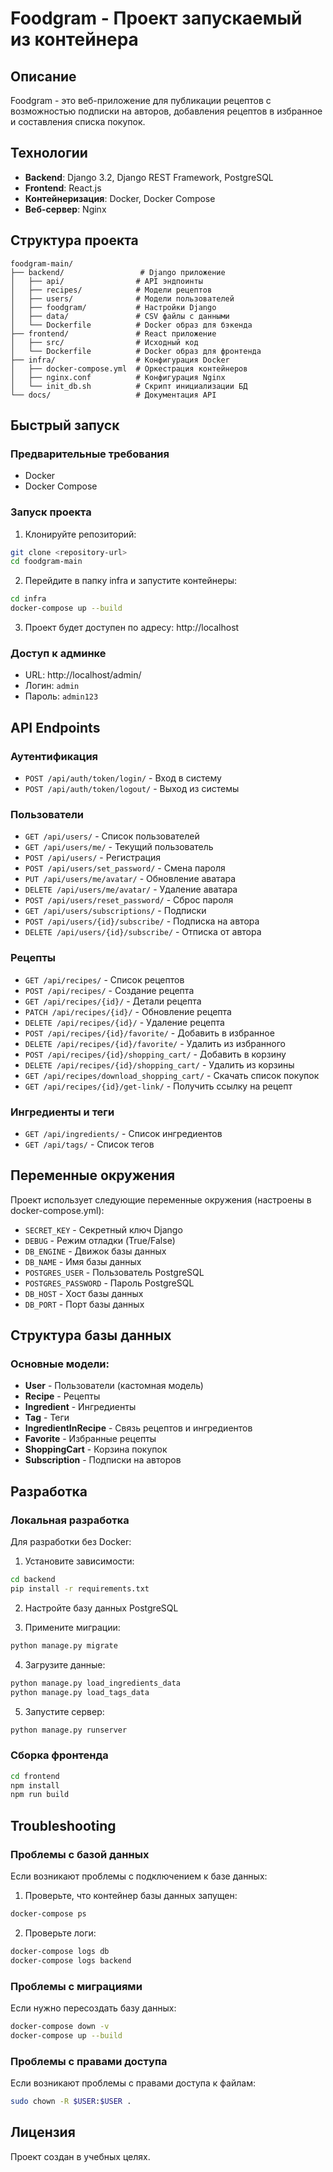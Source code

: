 # Foodgram - Проект запускаемый из контейнера

## Описание

Foodgram - это веб-приложение для публикации рецептов с возможностью подписки на авторов, добавления рецептов в избранное и составления списка покупок.

## Технологии

- **Backend**: Django 3.2, Django REST Framework, PostgreSQL
- **Frontend**: React.js
- **Контейнеризация**: Docker, Docker Compose
- **Веб-сервер**: Nginx

## Структура проекта

```
foodgram-main/
├── backend/                 # Django приложение
│   ├── api/                # API эндпоинты
│   ├── recipes/            # Модели рецептов
│   ├── users/              # Модели пользователей
│   ├── foodgram/           # Настройки Django
│   ├── data/               # CSV файлы с данными
│   └── Dockerfile          # Docker образ для бэкенда
├── frontend/               # React приложение
│   ├── src/                # Исходный код
│   └── Dockerfile          # Docker образ для фронтенда
├── infra/                  # Конфигурация Docker
│   ├── docker-compose.yml  # Оркестрация контейнеров
│   ├── nginx.conf          # Конфигурация Nginx
│   └── init_db.sh          # Скрипт инициализации БД
└── docs/                   # Документация API
```

## Быстрый запуск

### Предварительные требования

- Docker
- Docker Compose

### Запуск проекта

1. Клонируйте репозиторий:
```bash
git clone <repository-url>
cd foodgram-main
```

2. Перейдите в папку infra и запустите контейнеры:
```bash
cd infra
docker-compose up --build
```

3. Проект будет доступен по адресу: http://localhost

### Доступ к админке

- URL: http://localhost/admin/
- Логин: `admin`
- Пароль: `admin123`

## API Endpoints

### Аутентификация
- `POST /api/auth/token/login/` - Вход в систему
- `POST /api/auth/token/logout/` - Выход из системы

### Пользователи
- `GET /api/users/` - Список пользователей
- `GET /api/users/me/` - Текущий пользователь
- `POST /api/users/` - Регистрация
- `POST /api/users/set_password/` - Смена пароля
- `PUT /api/users/me/avatar/` - Обновление аватара
- `DELETE /api/users/me/avatar/` - Удаление аватара
- `POST /api/users/reset_password/` - Сброс пароля
- `GET /api/users/subscriptions/` - Подписки
- `POST /api/users/{id}/subscribe/` - Подписка на автора
- `DELETE /api/users/{id}/subscribe/` - Отписка от автора

### Рецепты
- `GET /api/recipes/` - Список рецептов
- `POST /api/recipes/` - Создание рецепта
- `GET /api/recipes/{id}/` - Детали рецепта
- `PATCH /api/recipes/{id}/` - Обновление рецепта
- `DELETE /api/recipes/{id}/` - Удаление рецепта
- `POST /api/recipes/{id}/favorite/` - Добавить в избранное
- `DELETE /api/recipes/{id}/favorite/` - Удалить из избранного
- `POST /api/recipes/{id}/shopping_cart/` - Добавить в корзину
- `DELETE /api/recipes/{id}/shopping_cart/` - Удалить из корзины
- `GET /api/recipes/download_shopping_cart/` - Скачать список покупок
- `GET /api/recipes/{id}/get-link/` - Получить ссылку на рецепт

### Ингредиенты и теги
- `GET /api/ingredients/` - Список ингредиентов
- `GET /api/tags/` - Список тегов

## Переменные окружения

Проект использует следующие переменные окружения (настроены в docker-compose.yml):

- `SECRET_KEY` - Секретный ключ Django
- `DEBUG` - Режим отладки (True/False)
- `DB_ENGINE` - Движок базы данных
- `DB_NAME` - Имя базы данных
- `POSTGRES_USER` - Пользователь PostgreSQL
- `POSTGRES_PASSWORD` - Пароль PostgreSQL
- `DB_HOST` - Хост базы данных
- `DB_PORT` - Порт базы данных

## Структура базы данных

### Основные модели:
- **User** - Пользователи (кастомная модель)
- **Recipe** - Рецепты
- **Ingredient** - Ингредиенты
- **Tag** - Теги
- **IngredientInRecipe** - Связь рецептов и ингредиентов
- **Favorite** - Избранные рецепты
- **ShoppingCart** - Корзина покупок
- **Subscription** - Подписки на авторов

## Разработка

### Локальная разработка

Для разработки без Docker:

1. Установите зависимости:
```bash
cd backend
pip install -r requirements.txt
```

2. Настройте базу данных PostgreSQL

3. Примените миграции:
```bash
python manage.py migrate
```

4. Загрузите данные:
```bash
python manage.py load_ingredients_data
python manage.py load_tags_data
```

5. Запустите сервер:
```bash
python manage.py runserver
```

### Сборка фронтенда

```bash
cd frontend
npm install
npm run build
```

## Troubleshooting

### Проблемы с базой данных

Если возникают проблемы с подключением к базе данных:

1. Проверьте, что контейнер базы данных запущен:
```bash
docker-compose ps
```

2. Проверьте логи:
```bash
docker-compose logs db
docker-compose logs backend
```

### Проблемы с миграциями

Если нужно пересоздать базу данных:

```bash
docker-compose down -v
docker-compose up --build
```

### Проблемы с правами доступа

Если возникают проблемы с правами доступа к файлам:

```bash
sudo chown -R $USER:$USER .
```

## Лицензия

Проект создан в учебных целях.
